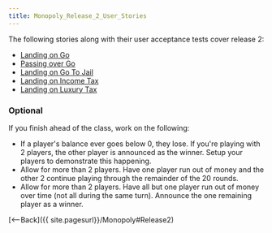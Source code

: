 ```yaml
---
title: Monopoly_Release_2_User_Stories
---
```

The following stories along with their user acceptance tests cover release 2:
* [Landing on Go](Monopoly_Release_2_Landing_on_Go)
* [Passing over Go](Monopoly_Release_2_Passing_over_Go)
* [Landing on Go To Jail](Monopoly_Release_2_Landing_on_Go_To_Jail)
* [Landing on Income Tax](Monopoly_Release_2_Landing_on_Income_Tax)
* [Landing on Luxury Tax](Monopoly_Release_2_Landing_on_Luxury_Tax)

### Optional
If you finish ahead of the class, work on the following:
* If a player's balance ever goes below 0, they lose. If you're playing with 2 players, the other player is announced as the winner. Setup your players to demonstrate this happening.
* Allow for more than 2 players. Have one player run out of money and the other 2 continue playing through the remainder of the 20 rounds.
* Allow for more than 2 players. Have all but one player run out of money over time (not all during the same turn). Announce the one remaining player as a winner.

[<--Back]({{ site.pagesurl}}/Monopoly#Release2)